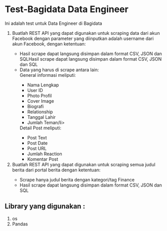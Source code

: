 # Test-Bagidata Data Engineer
Ini adalah test untuk Data Engineer di Bagidata

<ol>
<li>Buatlah REST API yang dapat digunakan untuk scraping data dari akun Facebook dengan parameter yang diinputkan adalah username dari akun Facebook, dengan ketentuan:</li>
 <ul>
  <li>Hasil scrape dapat langsung disimpan dalam format CSV, JSON dan SQLHasil scrape dapat langsung disimpan dalam format CSV, JSON dan  SQL</li>
  <li>Data yang harus di scrape antara lain:</li>
    General informasi meliputi:
    <ul>
    <li>Nama Lengkap</li>
    <li>User ID</li>
    <li>Photo Profil</li>
    <li>Cover Image</li>
    <li>Biografi</li>
    <li>Relationship</li>
    <li>Tanggal Lahir</li>
    <li>Jumlah Teman/li>
  </ul>
    Detail Post meliputi:
    <ul>
    <li>Post Text</li>
    <li>Post Date</li>
    <li>Post URL</li>
    <li>Jumlah Reaction</li>
    <li>Komentar Post</li>
 </ul>
</ul>

<li>Buatlah REST API yang dapat digunakan untuk scraping semua judul berita dari portal berita dengan ketentuan:</li>
<ul>
  <li>Scrape hanya judul berita dengan kategori/tag Finance</li>
  <li>Hasil scrape dapat langsung disimpan dalam format CSV, JSON dan SQL</li>
</ul>
</ol>

<h2>Library yang digunakan :</h2>
<ol>
 <li>os</li>
 <li>Pandas</li>
 </ol>
